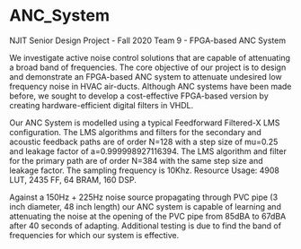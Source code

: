 # ANC_System

NJIT Senior Design Project - Fall 2020
Team 9 - FPGA-based ANC System

We investigate active noise control solutions that are capable of attenuating a broad band of frequencies. The core objective of our project is to design and demonstrate an FPGA-based ANC system to attenuate undesired low frequency noise in HVAC air-ducts. Although ANC systems have been made before, we sought to develop a cost-effective FPGA-based version by creating hardware-efficient digital filters in VHDL.

Our ANC System is modelled using a typical Feedforward Filtered-X LMS configuration. The LMS algorithms and filters for the secondary and acoustic feedback paths are of order N=128 with a step size of mu=0.25 and leakage factor of a=0.999998927116394. The LMS algorithm and filter for the primary path are of order N=384 with the same step size and leakage factor. The sampling frequency is 10Khz. Resource Usage: 4908 LUT, 2435 FF, 64 BRAM, 160 DSP.

Against a 150Hz + 225Hz noise source propagating through PVC pipe (3 inch diameter, 48 inch length) our ANC system is capable of learning and attenuating the noise at the opening of the PVC pipe from 85dBA to 67dBA after 40 seconds of adapting. Additional testing is due to find the band of frequencies for which our system is effective.
